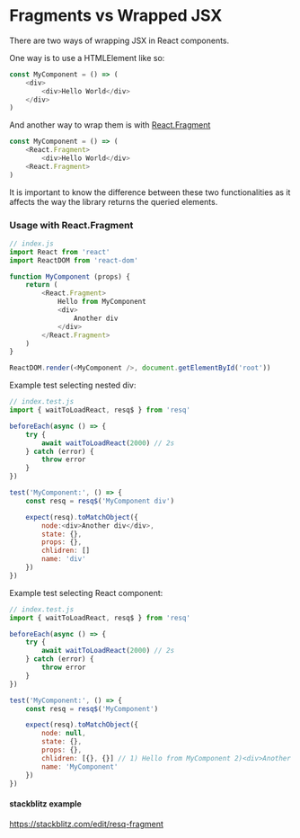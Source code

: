 # Fragments vs Wrapped JSX

There are two ways of wrapping JSX in React components.

One way is to use a HTMLElement like so:

```javascript
const MyComponent = () => (
    <div>
        <div>Hello World</div>
    </div>
)
```

And another way to wrap them is with [React.Fragment](https://reactjs.org/docs/fragments.html)

```javascript
const MyComponent = () => (
    <React.Fragment>
        <div>Hello World</div>
    <React.Fragment>
)
```

It is important to know the difference between these two functionalities as it affects the way the library returns the queried elements.

### Usage with React.Fragment

```javascript
// index.js
import React from 'react'
import ReactDOM from 'react-dom'

function MyComponent (props) {
    return (
        <React.Fragment>
            Hello from MyComponent
            <div>
                Another div
            </div>
        </React.Fragment>
    )
}

ReactDOM.render(<MyComponent />, document.getElementById('root'))
```

Example test selecting nested div:

```javascript
// index.test.js
import { waitToLoadReact, resq$ } from 'resq'

beforeEach(async () => {
    try {
        await waitToLoadReact(2000) // 2s
    } catch (error) {
        throw error
    }
})

test('MyComponent:', () => {
    const resq = resq$('MyComponent div')

    expect(resq).toMatchObject({
        node:<div>Another div</div>,
        state: {},
        props: {},
        chlidren: []
        name: 'div'
    })
})
```

Example test selecting React component:

```javascript
// index.test.js
import { waitToLoadReact, resq$ } from 'resq'

beforeEach(async () => {
    try {
        await waitToLoadReact(2000) // 2s
    } catch (error) {
        throw error
    }
})

test('MyComponent:', () => {
    const resq = resq$('MyComponent')

    expect(resq).toMatchObject({
        node: null,
        state: {},
        props: {},
        chlidren: [{}, {}] // 1) Hello from MyComponent 2)<div>Another div</div>
        name: 'MyComponent'
    })
})
```

#### stackblitz example

https://stackblitz.com/edit/resq-fragment
